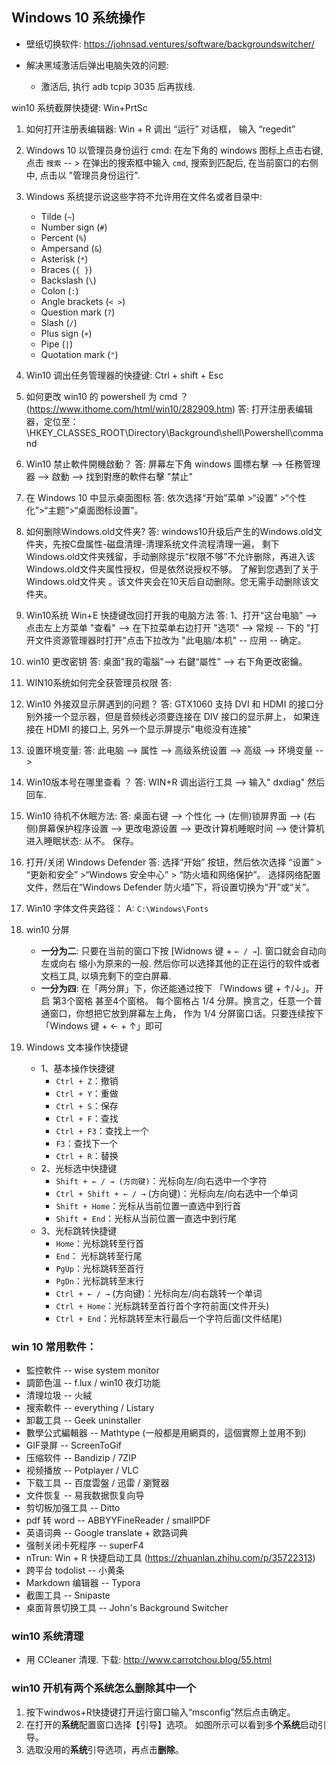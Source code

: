 ##  Windows 10 系统操作

- 壁纸切换软件: https://johnsad.ventures/software/backgroundswitcher/

- 解决黑域激活后弹出电脑失效的问题:
    + 激活后, 执行 adb tcpip 3035 后再拔线.



win10 系统截屏快捷键: Win+PrtSc



1. 如何打开注册表编辑器: Win + R 调出 “运行” 对话框， 输入 “regedit”

1. Windows 10 以管理员身份运行 cmd:  在左下角的 windows 图标上点击右键, 点击 `搜索` -- > 在弹出的搜索框中输入 `cmd`, 搜索到匹配后, 在当前窗口的右侧中, 点击以 "管理员身份运行".

1. Windows 系统提示说这些字符不允许用在文件名或者目录中:
    + Tilde (`~`)
    + Number sign (`#`)
    + Percent (`%`)
    + Ampersand (`&`)
    + Asterisk (`*`)
    + Braces (`{ }`)
    + Backslash (`\`)
    + Colon (`:`)
    + Angle brackets (`< >`)
    + Question mark (`?`)
    + Slash (`/`)
    + Plus sign (`+`)
    + Pipe (`|`)
    + Quotation mark (`"`)

1. Win10 调出任务管理器的快捷键: Ctrl + shift + Esc

1. 如何更改 win10 的 powershell 为 cmd ？  <br/>
    (https://www.ithome.com/html/win10/282909.htm)
    答: 打开注册表编辑器，定位至： \HKEY_CLASSES_ROOT\Directory\Background\shell\Powershell\command

1. Win10 禁止軟件開機啟動？
    答: 屏幕左下角 windows 圖標右擊 --> 任務管理器 --> 啟動 --> 找到對應的軟件右擊 "禁止"

1. 在 Windows 10 中显示桌面图标
    答: 依次选择“开始”菜单  >“设置” >“个性化”>“主题”>“桌面图标设置”。

1. 如何删除Windows.old文件夹?
   答: windows10升级后产生的Windows.old文件夹，先按C盘属性-磁盘清理-清理系统文件流程清理一遍，
   剩下Windows.old文件夹残留，手动删除提示“权限不够”不允许删除，再进入该Windows.old文件夹属性授权，但是依然说授权不够。
   了解到您遇到了关于Windows.old文件夹 。该文件夹会在10天后自动删除。您无需手动删除该文件夹。

1. Win10系统 Win+E 快捷键改回打开我的电脑方法
    答: 1、打开“这台电脑”  --> 点击左上方菜单 "查看" --> 在下拉菜单右边打开 "选项" --> 常规 --
    下的 "打开文件资源管理器时打开"点击下拉改为 "此电脑/本机" -- 应用 -- 确定。

1. win10 更改密钥
    答: 桌面"我的電腦"--> 右鍵“屬性” --> 右下角更改密鑰。

1. WIN10系统如何完全获管理员权限
    答:

1. Win10 外接双显示屏遇到的问题？
    答: GTX1060 支持 DVI 和 HDMI 的接口分别外接一个显示器，但是音频线必须要连接在 DIV 接口的显示屏上，
    如果连接在 HDMI 的接口上, 另外一个显示屏提示"电缆没有连接"

1. 设置环境变量:
    答: 此电脑 --> 属性 --> 高级系统设置 --> 高级 --> 环境变量 -->

1. Win10版本号在哪里查看 ？
    答: WIN+R 调出运行工具 --> 输入" dxdiag" 然后回车.

1. Win10 待机不休眠方法:
    答: 桌面右键 --> 个性化 --> (左侧)锁屏界面 --> (右侧)屏幕保护程序设置 --> 更改电源设置 -->
        更改计算机睡眠时间 --> 使计算机进入睡眠状态: 从不。 保存。

1. 打开/关闭 Windows Defender
    答: 选择“开始” 按钮，然后依次选择 “设置”  > “更新和安全” >“Windows 安全中心” > “防火墙和网络保护”。
       选择网络配置文件，然后在“Windows Defender 防火墙”下，将设置切换为“开”或“关”。

1. Win10 字体文件夹路径：
    A: `C:\Windows\Fonts`

1. win10 分屏
    + **一分为二**: 只要在当前的窗口下按 [Widnows 键 + `← / →`]. 窗口就会自动向左或向右
      缩小为原来的一般. 然后你可以选择其他的正在运行的软件或者文档工具, 以填充剩下的空白屏幕.
    + **一分为四**: 在「两分屏」下，你还能通过按下 「Windows 键 + ↑/↓」。开启 第3个窗格
      甚至4个窗格。 每个窗格占 1/4 分屏。换言之，任意一个普通窗口，你想把它放到屏幕左上角，
      作为 1/4 分屏窗口话。只要连续按下 「Windows 键 + ← + ↑」即可   

1. Windows 文本操作快捷键
    - 1、基本操作快捷键
        + `Ctrl + Z`：撤销
        + `Ctrl + Y`：重做
        + `Ctrl + S`：保存
        + `Ctrl + F`：查找
        + `Ctrl + F3`：查找上一个
        + `F3`：查找下一个
        + `Ctrl + R`：替换
    - 2、光标选中快捷键
        + `Shift + ← / → (方向键)`：光标向左/向右选中一个字符
        + `Ctrl + Shift + ← / →` (方向键)：光标向左/向右选中一个单词
        + `Shift + Home`：光标从当前位置一直选中到行首
        + `Shift + End`：光标从当前位置一直选中到行尾
    - 3、光标跳转快捷键
        + `Home`：光标跳转至行首
        + `End`： 光标跳转至行尾
        + `PgUp`：光标跳转至首行
        + `PgDn`：光标跳转至末行
        + `Ctrl + ← / →` (方向键)：光标向左/向右跳转一个单词
        + `Ctrl + Home`：光标跳转至首行首个字符前面(文件开头)
        + `Ctrl + End`：光标跳转至末行最后一个字符后面(文件结尾)

### win 10 常用軟件：
  - 監控軟件 -- wise system monitor
  - 調節色溫 -- f.lux / win10 夜灯功能
  - 清理垃圾 -- 火絨
  - 搜索軟件 -- everything / Listary
  - 卸載工具 -- Geek uninstaller
  - 數學公式編輯器 -- Mathtype (一般都是用網頁的，這個實際上並用不到)
  - GIF录屏 -- ScreenToGif
  - 压缩软件 -- Bandizip / 7ZIP
  - 视频播放 -- Potplayer / VLC
  - 下载工具 -- 百度雲盤 / 迅雷 / 瀏覽器
  - 文件恢复 -- 易我数据恢复向导
  - 剪切板加强工具 -- Ditto
  - pdf 转 word -- ABBYYFineReader / smallPDF
  - 英语词典 -- Google translate + 欧路词典
  - 强制关闭卡死程序 -- superF4
  - nTrun: Win + R 快捷启动工具 (https://zhuanlan.zhihu.com/p/35722313)
  - 跨平台 todolist -- 小黄条
  - Markdown 编辑器 -- Typora
  - 截圖工具 -- Snipaste
  - 桌面背景切换工具 -- John's Background Switcher


### win10 系统清理
- 用 CCleaner 清理. 下载: http://www.carrotchou.blog/55.html



### win10 开机有两个系统怎么删除其中一个
1. 按下windwos+R快捷键打开运行窗口输入“msconfig”然后点击确定。
2. 在打开的**系统**配置窗口选择【引导】选项。 如图所示可以看到多**个系统**启动引导。
3. 选取没用的**系统**引导选项，再点击**删除**。